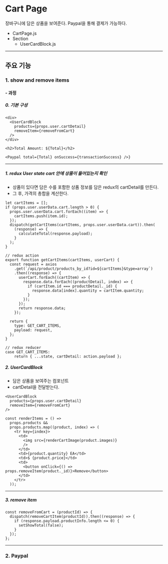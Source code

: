 # Cart Page

장바구니에 담은 상품을 보여준다.
Paypal을 통해 결제가 가능하다.

- CartPage.js
- Section
  - UserCardBlock.js

---

## 주요 기능

### 1. show and remove items

#### - 과정

##### 0. 기본 구성

```
<div>
  <UserCardBlock
    products={props.user.cartDetail}
    removeItem={removeFromCart}
  />
</div>

<h2>Total Amount: ${Total}</h2>

<Paypal total={Total} onSuccess={transactionSuccess} />}
```

---

##### 1. redux User state cart 안에 상품이 들어있는지 확인

- 상품이 있다면 담은 수를 포함한 상품 정보를 담은 redux의 cartDetail를 만든다.
- 그 후, 가격의 총합을 계산한다.

```
let cartItems = [];
if (props.user.userData.cart.length > 0) {
  props.user.userData.cart.forEach((item) => {
    cartItems.push(item.id);
  });
  dispatch(getCartItems(cartItems, props.user.userData.cart)).then(
    (response) => {
      calculateTotal(response.payload);
    }
  );
}

// redux action
export function getCartItems(cartItems, userCart) {
  const request = axios
    .get(`/api/product/products_by_id?id=${cartItems}&type=array`)
    .then((response) => {
      userCart.forEach((cartItem) => {
        response.data.forEach((productDetail, index) => {
          if (cartItem.id === productDetail._id) {
            response.data[index].quantity = cartItem.quantity;
          }
        });
      });
      return response.data;
    });

  return {
    type: GET_CART_ITEMS,
    payload: request,
  };
}

// redux reducer
case GET_CART_ITEMS:
    return { ...state, cartDetail: action.payload };
```

##### 2. UserCardBlock

- 담은 상품을 보여주는 컴포넌트
- cartDetail을 전달받는다.

```
<UserCardBlock
  products={props.user.cartDetail}
  removeItem={removeFromCart}
/>

const renderItems = () =>
  props.products &&
  props.products.map((product, index) => (
    <tr key={index}>
      <td>
        <img src={renderCartImage(product.images)}
        />
      </td>
      <td>{product.quantity} EA</td>
      <td>$ {product.price}</td>
      <td>
        <button onClick={() => props.removeItem(product._id)}>Remove</button>
      </td>
    </tr>
  ));
```

---

##### 3. remove item

```
const removeFromCart = (productId) => {
  dispatch(removeCartItem(productId)).then((response) => {
    if (response.payload.productInfo.length <= 0) {
      setShowTotal(false);
    }
  });
};
```

---

### 2. Paypal
